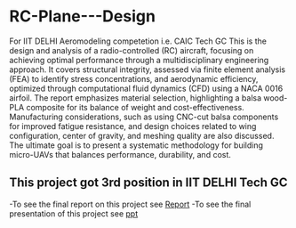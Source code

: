 # RC-Plane---Design
For IIT DELHI Aeromodeling competetion i.e. CAIC Tech GC 
This is the design and analysis of a radio-controlled (RC) aircraft, focusing on achieving optimal performance through a multidisciplinary engineering approach. It covers structural integrity, assessed via finite element analysis (FEA) to identify stress concentrations, and aerodynamic efficiency, optimized through computational fluid dynamics (CFD) using a NACA 0016 airfoil. The report emphasizes material selection, highlighting a balsa wood-PLA composite for its balance of weight and cost-effectiveness. Manufacturing considerations, such as using CNC-cut balsa components for improved fatigue resistance, and design choices related to wing configuration, center of gravity, and meshing quality are also discussed. The ultimate goal is to present a systematic methodology for building micro-UAVs that balances performance, durability, and cost.

## This project got 3rd position in IIT DELHI Tech GC
-To see the final report on this project see [Report](planetech.pdf)
-To see the final presentation of this project see [ppt](planetech.pdf)
